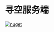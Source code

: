 # 寻空服务端

[![nuget](https://img.shields.io/nuget/v/Xunkong.ApiClient.svg?style=flat-square)](https://www.nuget.org/packages/Xunkong.ApiClient/)

